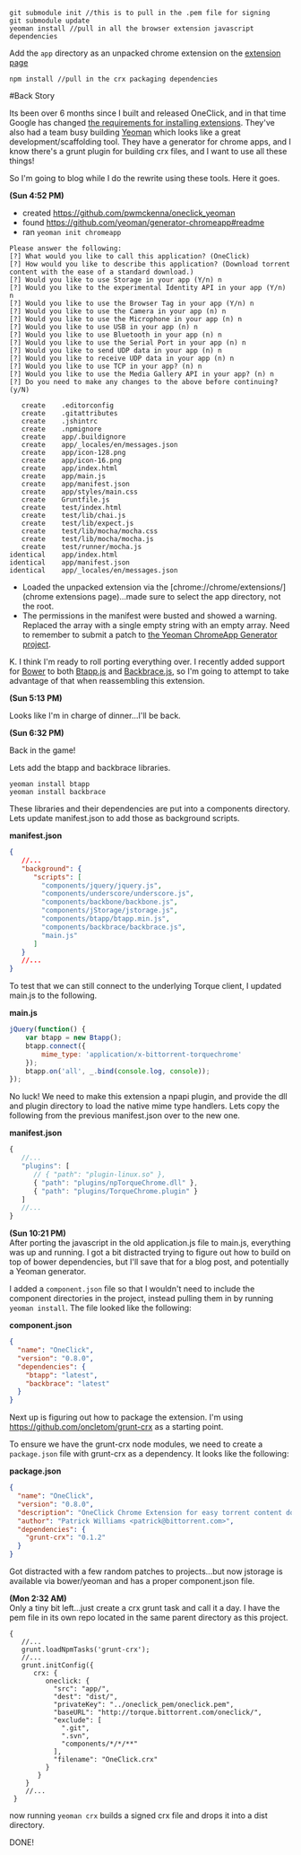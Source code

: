 ```
git submodule init //this is to pull in the .pem file for signing
git submodule update
yeoman install //pull in all the browser extension javascript dependencies
```
Add the `app` directory as an unpacked chrome extension on the [extension page](chrome://chrome/extensions/)
```
npm install //pull in the crx packaging dependencies
```

#Back Story

Its been over 6 months since I built and released OneClick, and in that time Google has changed [the requirements for installing extensions](http://developer.chrome.com/extensions/manifestVersion.html#manifest-v1-changes). They've also had a team busy building [Yeoman](http://yeoman.io) which looks like a great development/scaffolding tool. They have a generator for chrome apps, and I know there's a grunt plugin for building crx files, and I want to use all these things!

So I'm going to blog while I do the rewrite using these tools. Here it goes.

__(Sun 4:52 PM)__  
* created https://github.com/pwmckenna/oneclick_yeoman  
* found https://github.com/yeoman/generator-chromeapp#readme  
* ran `yeoman init chromeapp`

```
Please answer the following:
[?] What would you like to call this application? (OneClick) 
[?] How would you like to describe this application? (Download torrent content with the ease of a standard download.) 
[?] Would you like to use Storage in your app (Y/n) n
[?] Would you like to the experimental Identity API in your app (Y/n) n
[?] Would you like to use the Browser Tag in your app (Y/n) n
[?] Would you like to use the Camera in your app (n) n
[?] Would you like to use the Microphone in your app (n) n
[?] Would you like to use USB in your app (n) n
[?] Would you like to use Bluetooth in your app (n) n
[?] Would you like to use the Serial Port in your app (n) n
[?] Would you like to send UDP data in your app (n) n
[?] Would you like to receive UDP data in your app (n) n
[?] Would you like to use TCP in your app? (n) n
[?] Would you like to use the Media Gallery API in your app? (n) n
[?] Do you need to make any changes to the above before continuing? (y/N) 

   create    .editorconfig
   create    .gitattributes
   create    .jshintrc
   create    .npmignore
   create    app/.buildignore
   create    app/_locales/en/messages.json
   create    app/icon-128.png
   create    app/icon-16.png
   create    app/index.html
   create    app/main.js
   create    app/manifest.json
   create    app/styles/main.css
   create    Gruntfile.js
   create    test/index.html
   create    test/lib/chai.js
   create    test/lib/expect.js
   create    test/lib/mocha/mocha.css
   create    test/lib/mocha/mocha.js
   create    test/runner/mocha.js
identical    app/index.html
identical    app/manifest.json
identical    app/_locales/en/messages.json
```

* Loaded the unpacked extension via the [chrome://chrome/extensions/](chrome extensions page)...made sure to select the app directory, not the root.
* The permissions in the manifest were busted and showed a warning. Replaced the array with a single empty string with an empty array. Need to remember to submit a patch to [the Yeoman ChromeApp Generator project](https://github.com/yeoman/generator-chromeapp).

K. I think I'm ready to roll porting everything over. I recently added support for [Bower](http://twitter.github.com/bower/) to both [Btapp.js](https://github.com/bittorrenttorque/btapp/) and [Backbrace.js](https://github.com/bittorrenttorque/backbrace/), so I'm going to attempt to take advantage of that when reassembling this extension.

__(Sun 5:13 PM)__  

Looks like I'm in charge of dinner...I'll be back. 

__(Sun 6:32 PM)__  

Back in the game!

Lets add the btapp and backbrace libraries.
```bs
yeoman install btapp
yeoman install backbrace
```
These libraries and their dependencies are put into a components directory. Lets update manifest.json to add those as background scripts.

__manifest.json__
```json
{
   //...
   "background": {
      "scripts": [
        "components/jquery/jquery.js",
        "components/underscore/underscore.js",
        "components/backbone/backbone.js",
        "components/jStorage/jstorage.js",
        "components/btapp/btapp.min.js",
        "components/backbrace/backbrace.js",
        "main.js"
      ]
   }
   //...
}
```

To test that we can still connect to the underlying Torque client, I updated main.js to the following.

__main.js__
```js
jQuery(function() {
    var btapp = new Btapp();
    btapp.connect({
        mime_type: 'application/x-bittorrent-torquechrome'
    });
    btapp.on('all', _.bind(console.log, console));
});
```
No luck! We need to make this extension a npapi plugin, and provide the dll and plugin directory to load the native mime type handlers. Lets copy the following from the previous manifest.json over to the new one.

__manifest.json__
```js
{
   //...
   "plugins": [
      // { "path": "plugin-linux.so" },
      { "path": "plugins/npTorqueChrome.dll" },
      { "path": "plugins/TorqueChrome.plugin" }
   ]
   //...
}
```

__(Sun 10:21 PM)__  
After porting the javascript in the old application.js file to main.js, everything was up and running. I got a bit distracted trying to figure out how to build on top of bower dependencies, but I'll save that for a blog post, and potentially a Yeoman generator.

I added a `component.json` file so that I wouldn't need to include the component directories in the project, instead pulling them in by running `yeoman install`. The file looked like the following:

__component.json__
```json
{
  "name": "OneClick",
  "version": "0.8.0",
  "dependencies": {
    "btapp": "latest",
    "backbrace": "latest"
  }
}
```

Next up is figuring out how to package the extension. I'm using https://github.com/oncletom/grunt-crx as a starting point.

To ensure we have the grunt-crx node modules, we need to create a `package.json` file with grunt-crx as a dependency. It looks like the following:

__package.json__
```json
{
  "name": "OneClick",
  "version": "0.8.0",
  "description": "OneClick Chrome Extension for easy torrent content downloading.",
  "author": "Patrick Williams <patrick@bittorrent.com>",
  "dependencies": {
    "grunt-crx": "0.1.2"
  }
}
```

Got distracted with a few random patches to projects...but now jstorage is available via bower/yeoman and has a proper component.json file.

__(Mon 2:32 AM)__  
Only a tiny bit left...just create a crx grunt task and call it a day. I have the pem file in its own repo located in the same parent directory as this project.
```
{
   //...
   grunt.loadNpmTasks('grunt-crx');
   //...
   grunt.initConfig({
      crx: {
         oneclick: {
           "src": "app/",
           "dest": "dist/",
           "privateKey": "../oneclick_pem/oneclick.pem",
           "baseURL": "http://torque.bittorrent.com/oneclick/",
           "exclude": [ 
             ".git", 
             ".svn", 
             "components/*/*/**"
           ],
           "filename": "OneClick.crx"
         }
       }
    }
    //...
 }
```

now running `yeoman crx` builds a signed crx file and drops it into a dist directory.

DONE!
